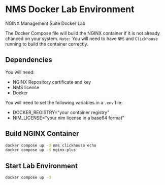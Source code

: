 # NMS Docker Lab Environment

NGINX Management Suite Docker Lab

The Docker Compose file will build the NGINX container if it is not already chanced on your system.
`Note:` You will need to have `NMS` and `Clickhouse` running to build the container correctly.

## Dependencies

You will need:

- NGINX Repository certificate and key
- NMS license
- Docker

You will need to set the following variables in a `.env` file:

- DOCKER_REGISTRY="your container registry"
- NIM_LICENSE="your nim license in a base64 format"

## Build NGINX Container

```bash
docker compose up -d nms clickhouse echo
docker compose up -d nginx-plus
```

## Start Lab Environment

```bash
docker compose up -d
```
